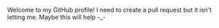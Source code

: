 Welcome to my GitHub profile!
I need to create a pull request but it isn't letting me. Maybe this will help -_-
